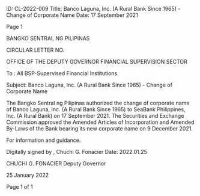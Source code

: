 ID: CL-2022-009
Title: Banco Laguna, Inc. (A Rural Bank Since 1965) - Change of Corporate Name
Date: 17 September 2021

Page 1

BANGKO SENTRAL NG PILIPINAS

CIRCULAR LETTER NO.

OFFICE OF THE DEPUTY GOVERNOR FINANCIAL SUPERVISION SECTOR

To : All BSP-Supervised Financial Institutions

Subject: Banco Laguna, Inc. (A Rural Bank Since 1965) - Change of Corporate Name

The Bangko Sentral ng Pilipinas authorized the change of corporate name of Banco Laguna, Inc. (A Rural Bank Since 1965) to SeaBank Philippines, Inc. (A Rural Bank) on 17 September 2021. The Securities and Exchange Commission approved the Amended Articles of Incorporation and Amended By-Laws of the Bank bearing its new corporate name on 9 December 2021.

For information and guidance.

Digitally signed by , Chuchi G. Fonacier Date: 2022.01.25

CHUCHI G. FONACIER Deputy Governor

25 January 2022

Page 1 of 1